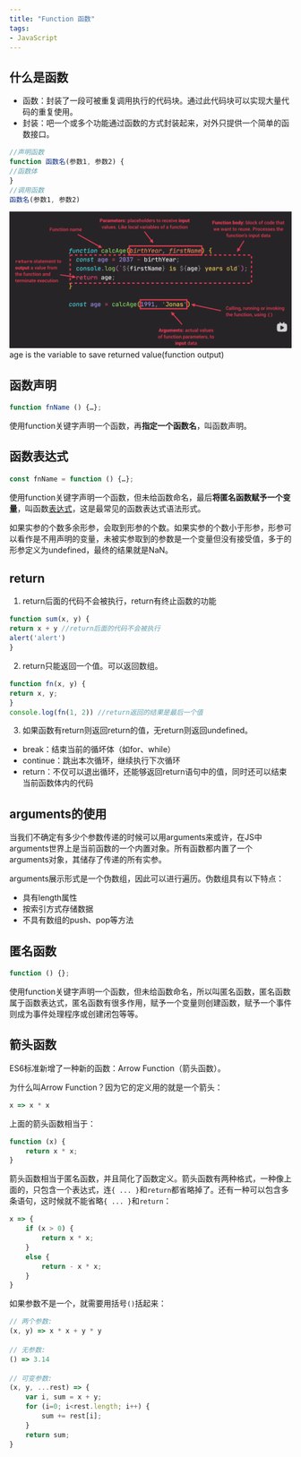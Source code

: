 ```yaml
---
title: "Function 函数"
tags: 
- JavaScript
---
```


## 什么是函数
- 函数：封装了一段可被重复调用执行的代码块。通过此代码块可以实现大量代码的重复使用。
- 封装：吧一个或多个功能通过函数的方式封装起来，对外只提供一个简单的函数接口。
```js
//声明函数
function 函数名(参数1, 参数2) {
//函数体
}
//调用函数
函数名(参数1, 参数2) 
```

![](https://raw.githubusercontent.com/Meyerclex/image/main/20220818153408.png)
age is the variable to save returned value(function output)

## 函数声明
```js
function fnName () {…};
```

使用function关键字声明一个函数，再**指定一个函数名**，叫函数声明。

## 函数表达式

```javascript
const fnName = function () {…};
```

使用function关键字声明一个函数，但未给函数命名，最后**将匿名函数赋予一个变量**，叫函数[表达式](https://so.csdn.net/so/search?q=%E8%A1%A8%E8%BE%BE%E5%BC%8F&spm=1001.2101.3001.7020)，这是最常见的函数表达式语法形式。

如果实参的个数多余形参，会取到形参的个数。如果实参的个数小于形参，形参可以看作是不用声明的变量，未被实参取到的参数是一个变量但没有接受值，多于的形参定义为undefined，最终的结果就是NaN。

## return
1. return后面的代码不会被执行，return有终止函数的功能
```js
function sum(x, y) {
return x + y //return后面的代码不会被执行
alert('alert')
}
```
2. return只能返回一个值。可以返回数组。
```js
function fn(x, y) {
return x, y;
}
console.log(fn(1, 2)) //return返回的结果是最后一个值

```
3. 如果函数有return则返回return的值，无return则返回undefined。
- break：结束当前的循坏体（如for、while）
- continue：跳出本次循环，继续执行下次循环
- return：不仅可以退出循环，还能够返回return语句中的值，同时还可以结束当前函数体内的代码
## arguments的使用
当我们不确定有多少个参数传递的时候可以用arguments来或许，在JS中arguments世界上是当前函数的一个内置对象。所有函数都内置了一个arguments对象，其储存了传递的所有实参。

arguments展示形式是一个伪数组，因此可以进行遍历。伪数组具有以下特点：
- 具有length属性
- 按索引方式存储数据
- 不具有数组的push、pop等方法
## 匿名函数

```javascript
function () {}; 
```

使用function关键字声明一个函数，但未给函数命名，所以叫匿名函数，匿名函数属于函数表达式，匿名函数有很多作用，赋予一个变量则创建函数，赋予一个事件则成为事件处理程序或创建闭包等等。

## 箭头函数
ES6标准新增了一种新的函数：Arrow Function（箭头函数）。

为什么叫Arrow Function？因为它的定义用的就是一个箭头：

```js
x => x * x
```

上面的箭头函数相当于：

```js
function (x) {
    return x * x;
}
```

箭头函数相当于匿名函数，并且简化了函数定义。箭头函数有两种格式，一种像上面的，只包含一个表达式，连`{ ... }`和`return`都省略掉了。还有一种可以包含多条语句，这时候就不能省略`{ ... }`和`return`：

```js
x => {
    if (x > 0) {
        return x * x;
    }
    else {
        return - x * x;
    }
}
```

如果参数不是一个，就需要用括号`()`括起来：

```js
// 两个参数:
(x, y) => x * x + y * y

// 无参数:
() => 3.14

// 可变参数:
(x, y, ...rest) => {
    var i, sum = x + y;
    for (i=0; i<rest.length; i++) {
        sum += rest[i];
    }
    return sum;
}
```
